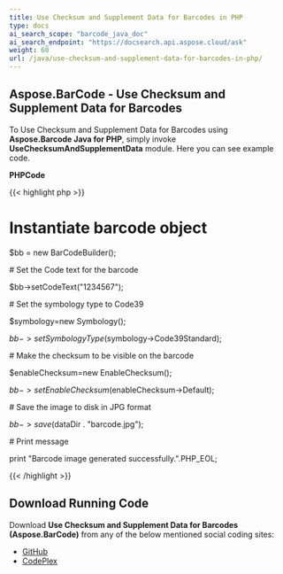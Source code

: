 ```yaml
---
title: Use Checksum and Supplement Data for Barcodes in PHP
type: docs
ai_search_scope: "barcode_java_doc"
ai_search_endpoint: "https://docsearch.api.aspose.cloud/ask"
weight: 60
url: /java/use-checksum-and-supplement-data-for-barcodes-in-php/
---
```


## **Aspose.BarCode - Use Checksum and Supplement Data for Barcodes**
To Use Checksum and Supplement Data for Barcodes using **Aspose.Barcode Java for PHP**, simply invoke **UseChecksumAndSupplementData** module. Here you can see example code.

**PHPCode**

{{< highlight php >}}

 # Instantiate barcode object

$bb = new BarCodeBuilder();

\# Set the Code text for the barcode

$bb->setCodeText("1234567");

\# Set the symbology type to Code39

$symbology=new Symbology();

$bb->setSymbologyType($symbology->Code39Standard);

\# Make the checksum to be visible on the barcode

$enableChecksum=new EnableChecksum();

$bb->setEnableChecksum($enableChecksum->Default);

\# Save the image to disk in JPG format

$bb->save($dataDir . "barcode.jpg");

\# Print message

print "Barcode image generated successfully.".PHP_EOL;

{{< /highlight >}}
## **Download Running Code**
Download **Use Checksum and Supplement Data for Barcodes (Aspose.BarCode)** from any of the below mentioned social coding sites:

- [GitHub](https://github.com/aspose-barcode/Aspose.BarCode-for-Java/blob/master/Plugins/Aspose_Barcode_Java_for_PHP/src/aspose/barcode/WorkingWithBarcode/AdvanceBarcodeFeatures/UseChecksumAndSupplementData.php)
- [CodePlex](https://asposebarcodejavaphp.codeplex.com/SourceControl/latest#src/aspose/barcode/WorkingWithBarcode/AdvanceBarcodeFeatures/UseChecksumAndSupplementData.php)

